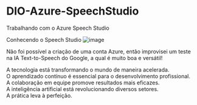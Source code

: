 # DIO-Azure-SpeechStudio
Trabalhando com o Azure Speech Studio

Conhecendo o Speech Studio
![image](https://prnt.sc/oTC01nbwBUQN)

Não foi possível a criação de uma conta Azure, então improvisei um teste na IA Text-to-Speech do Google, a qual é muito boa e versátil!


A tecnologia está transformando o mundo de maneira acelerada.  
O aprendizado contínuo é essencial para o desenvolvimento profissional.  
A colaboração em equipe promove resultados mais eficazes.  
A inteligência artificial está revolucionando diversos setores.  
A prática leva à perfeição.  


